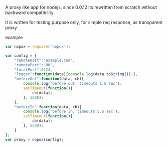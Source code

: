 A proxy like app for nodejs.
since 0.0.12 its rewritten from scratch without backward compatibility.

It is written for testing purpose only, for simple req response, as transparent proxy

example

```javascript
var nopox = require('nopox');

var config = {
    "remoteHost":'example.com',
    "remotePort":'80',
    "localPort":8124,
    "logger":function(data){console.log(data.toString());},
    "beforeOut":function(data, cb){
        console.log('before out, timeouts 1.5 sec');
        setTimeout(function(){
            cb(data);
        }, 1500);
    },
    "beforeIn":function(data, cb){
        console.log('before in, timeouts 5.5 sec');
        setTimeout(function(){
            cb(data);
        }, 5500);
    }
};
var proxy = nopox(config);
```

